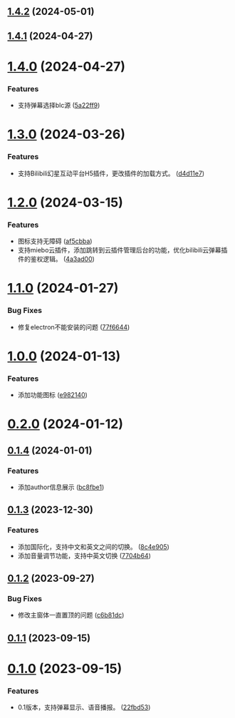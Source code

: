 ## [1.4.2](https://github.com/liuxian496/iceborne/compare/v1.4.1...v1.4.2) (2024-05-01)



## [1.4.1](https://github.com/liuxian496/iceborne/compare/v1.4.0...v1.4.1) (2024-04-27)



# [1.4.0](https://github.com/liuxian496/iceborne/compare/v1.3.0...v1.4.0) (2024-04-27)


### Features

* 支持弹幕选择blc源 ([5a22ff9](https://github.com/liuxian496/iceborne/commit/5a22ff906fa7ccb431e02e4776129328962f92fa))



# [1.3.0](https://github.com/liuxian496/iceborne/compare/v1.2.0...v1.3.0) (2024-03-26)


### Features

* 支持Bilibili幻星互动平台H5插件，更改插件的加载方式。 ([d4d11e7](https://github.com/liuxian496/iceborne/commit/d4d11e7468c072c2a5cff0e92ec192f3ca704f98))



# [1.2.0](https://github.com/liuxian496/iceborne/compare/v1.1.0...v1.2.0) (2024-03-15)


### Features

* 图标支持无障碍 ([af5cbba](https://github.com/liuxian496/iceborne/commit/af5cbba7d49c8cfbc65729adbd50e33ab6850a07))
* 支持miebo云插件，添加跳转到云插件管理后台的功能，优化bilibili云弹幕插件的鉴权逻辑。 ([4a3ad00](https://github.com/liuxian496/iceborne/commit/4a3ad003359a0522c6f9445de6d364bacc0e797f))



# [1.1.0](https://github.com/liuxian496/iceborne/compare/v1.0.0...v1.1.0) (2024-01-27)


### Bug Fixes

* 修复electron不能安装的问题 ([77f6644](https://github.com/liuxian496/iceborne/commit/77f664473db701cb77d79e61ca746cb923e03388))



# [1.0.0](https://github.com/liuxian496/iceborne/compare/v0.2.0...v1.0.0) (2024-01-13)


### Features

* 添加功能图标 ([e982140](https://github.com/liuxian496/iceborne/commit/e982140fb05a24797eb85f9e8d73cd52fce1395a))



# [0.2.0](https://github.com/liuxian496/iceborne/compare/v0.1.4...v0.2.0) (2024-01-12)



## [0.1.4](https://github.com/liuxian496/iceborne/compare/v0.1.3...v0.1.4) (2024-01-01)


### Features

* 添加author信息展示 ([bc8fbe1](https://github.com/liuxian496/iceborne/commit/bc8fbe19944c04e05cbeb114d96f4d05f0a9052a))



## [0.1.3](https://github.com/liuxian496/iceborne/compare/v0.1.2...v0.1.3) (2023-12-30)


### Features

* 添加国际化，支持中文和英文之间的切换。 ([8c4e905](https://github.com/liuxian496/iceborne/commit/8c4e9057751c49ae4c98a339585cfe34e6f1854f))
* 添加音量调节功能，支持中英文切换 ([7704b64](https://github.com/liuxian496/iceborne/commit/7704b6479b110e9a61b22964202b96c30da6eb29))



## [0.1.2](https://github.com/liuxian496/iceborne/compare/v0.1.1...v0.1.2) (2023-09-27)


### Bug Fixes

* 修改主窗体一直置顶的问题 ([c6b81dc](https://github.com/liuxian496/iceborne/commit/c6b81dcdc9ec54264ee412ff5682a10e27140763))



## [0.1.1](https://github.com/liuxian496/iceborne/compare/v0.1.0...v0.1.1) (2023-09-15)



# [0.1.0](https://github.com/liuxian496/iceborne/compare/22fbd538e2564e5caca893d7d6d4396fdf80075b...v0.1.0) (2023-09-15)


### Features

* 0.1版本，支持弹幕显示、语音播报。 ([22fbd53](https://github.com/liuxian496/iceborne/commit/22fbd538e2564e5caca893d7d6d4396fdf80075b))




